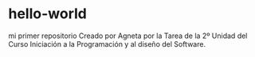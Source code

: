 # hello-world
mi primer repositorio
Creado por Agneta por la Tarea de la 2º Unidad del Curso Iniciación a la Programación y al diseño del Software.
